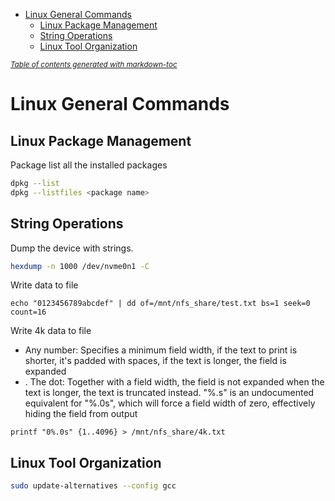 - [Linux General Commands](#linux-general-commands)
  * [Linux Package Management](#linux-package-management)
  * [String Operations](#string-operations)
  * [Linux Tool Organization](#linux-tool-organization)

<small><i><a href='http://ecotrust-canada.github.io/markdown-toc/'>Table of contents generated with markdown-toc</a></i></small>

# Linux General Commands
## Linux Package Management
Package list all the installed packages
```bash
dpkg --list
dpkg --listfiles <package name>
```

## String Operations
Dump the device with strings.
```bash
hexdump -n 1000 /dev/nvme0n1 -C 
```
Write data to file
```
echo "0123456789abcdef" | dd of=/mnt/nfs_share/test.txt bs=1 seek=0 count=16
```
Write 4k data to file
* <N>	Any number: Specifies a minimum field width, if the text to print is shorter, it's padded with spaces, if the text is longer, the field is expanded
* .	The dot: Together with a field width, the field is not expanded when the text is longer, the text is truncated instead. "%.s" is an undocumented equivalent for "%.0s", which will force a field width of zero, effectively hiding the field from output
```
printf "0%.0s" {1..4096} > /mnt/nfs_share/4k.txt
```

## Linux Tool Organization
```bash
sudo update-alternatives --config gcc
```
